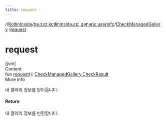 ```yaml
---
title: request -
---
```

//[KotlinInside](../../index.md)/[be.zvz.kotlininside.api.generic.userinfo](../index.md)/[CheckManagedGallery](index.md)
/[request](request.md)

# request

[jvm]  
Content  
fun [request](request.md)(): [CheckManagedGallery.CheckResult](-check-result/index.md)  
More info

내 갤러리 정보를 받아옵니다.

#### Return

내 갤러리 정보를 반환합니다.

  



